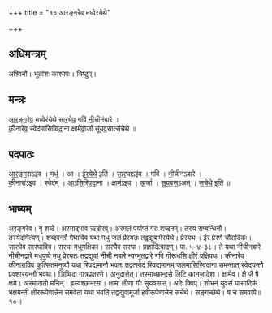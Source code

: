 +++
title = "१० आरङ्गरेव मध्वेरयेथे"

+++
## अधिमन्त्रम्
अश्विनौ। भूतांशः काश्यपः। त्रिष्टुप्।

## मन्त्रः
आ॒र॒ङ्ग॒रेव॒ मध्वेर॑येथे सार॒घेव॒ गवि॑ नी॒चीन॑बारे ।  
की॒नारे॑व॒ स्वेद॑मासिष्विदा॒ना क्षामे॑वो॒र्जा सू॑यव॒सात्स॑चेथे ॥

## पदपाठः
आ॒र॒ङ्ग॒राऽइ॑व । मधु॑ । आ । ई॒र॒ये॒थे॒ इति॑ । सा॒र॒घाऽइ॑व । गवि॑ । नी॒चीन॑ऽबारे ।  
की॒नारा॑ऽइव । स्वेद॑म् । आ॒ऽसि॒स्वि॒दा॒ना । क्षाम॑ऽइव । ऊ॒र्जा । सु॒य॒व॒स॒ऽअत् । स॒चे॒थे॒ इति॑ ॥

## भाष्यम्
अरङ्गरेव। गॄ शब्दे। अस्माद्भाव ऋदोरप्। अरमलं पर्याप्तं गरः शब्दनम्। तस्य सम्बन्धिनौ। तस्येदमित्यण्। शब्दवन्तौ मेघाविव यथा मधु जलं प्रेरयतः तद्वद्युवामेरयेथे। प्रेरयथः। ईर प्रेरणे चौरादिकः। सारघेव सारघाविव। सरघा मधुमक्षिका। सरघैव सरघा। प्रज्ञादित्वादण्। पा. ५-४-३८। ते यथा नीचीनबारे नीचीनद्वारे मधुपुष्पे मधु प्रेरयतः तद्वद्युवां नीची नबारे न्यग्भुतद्वारे गवि गॊरूधसि क्षीरं प्रक्षिपथः। कीनारेव कीनाराविव कुत्सितमनुष्यौ यथा स्विद्यमानौ भवतः तद्वत्स्वेदं स्विद्यमानम् जलमासिस्विदाना समन्तात् स्वेदयन्तौ प्रक्शारयन्तौ भवथः। ञिष्विदा गात्रप्रक्षरणे। अनुदात्तेत्। तस्माच्छान्दसे लिटि कानजादेशः। क्षामेव। क्षै जै षै क्षये। अस्मादातो मनिन्। ह्रस्वश्छान्दसः। क्षामा क्षीणा गौः सुयवसात्। अदेः क्विप्। शोभनं युवसं घासादिकं भक्षयन्ती क्षीररूपेणान्नेन समवेता यथा भवति तद्वद्युवामूर्जा हवीरूपेणान्नेन सचेथे। सङ्गच्छेथे। ष च समवाये॥१०॥